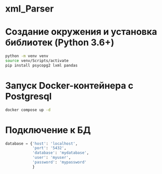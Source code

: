 # xml_Parser

# Создание окружения и установка библиотек (Python 3.6+)
```bash
python -m venv venv
source venv/Scripts/activate
pip install psycopg2 lxml pandas
```

# Запуск Docker-контейнера с Postgresql
```bash
docker compose up -d
```

# Подключение к БД
```python
database = {'host': 'localhost',
            'port': '5432',
            'database': 'mydatabase',
            'user': 'myuser',
            'password': 'mypassword'
            }
```

